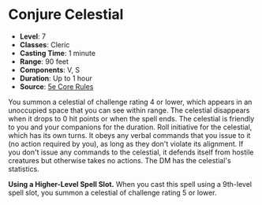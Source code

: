 # Conjure Celestial

- **Level**: 7
- **Classes**: Cleric
- **Casting Time**: 1 minute
- **Range**: 90 feet
- **Components**: V, S
- **Duration**: Up to 1 hour
- **Source**: [5e Core Rules](http://dnd.wizards.com/articles/features/systems-reference-document-srd)

You summon a celestial of challenge rating 4 or lower, which appears in an unoccupied space that you can see within range. The celestial disappears when it drops to 0 hit points or when the spell ends. The celestial is friendly to you and your companions for the duration. Roll initiative for the celestial, which has its own turns. It obeys any verbal commands that you issue to it (no action required by you), as long as they don't violate its alignment. If you don't issue any commands to the celestial, it defends itself from hostile creatures but otherwise takes no actions. The DM has the celestial's statistics.

**Using a Higher-Level Spell Slot.** When you cast this spell using a 9th-level spell slot, you summon a celestial of challenge rating 5 or lower.
